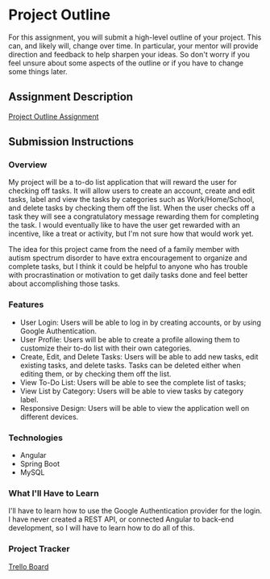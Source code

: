 # Project Outline
For this assignment, you will submit a high-level outline of your project. This can, and likely will, change over time. In particular, your mentor will provide direction and feedback to help sharpen your ideas. So don't worry if you feel unsure about some aspects of the outline or if you have to change some things later.

## Assignment Description
[Project Outline Assignment](https://education.launchcode.org/liftoff/modules/assignments/project-outline)

## Submission Instructions

### Overview
My project will be a to-do list application that will reward the user for checking off tasks. It will allow users to create an account, create and edit tasks, label and view the tasks by categories such as Work/Home/School, and delete tasks by checking them off the list. When the user checks off a task they will see a congratulatory message rewarding them for completing the task. I would eventually like to have the user get rewarded with an incentive, like a treat or activity, but I'm not sure how that would work yet. 

The idea for this project came from the need of a family member with autism spectrum disorder to have extra encouragement to organize and complete tasks, but I think it could be helpful to anyone who has trouble with procrastination or motivation to get daily tasks done and feel better about accomplishing those tasks.

### Features
- User Login: Users will be able to log in by creating accounts, or by using Google Authentication. 
- User Profile: Users will be able to create a profile allowing them to customize their to-do list with their own categories.
- Create, Edit, and Delete Tasks: Users will be able to add new tasks, edit existing tasks, and delete tasks. Tasks can be deleted either when editing them, or by checking them off the list. 
- View To-Do List: Users will be able to see the complete list of tasks;
- View List by Category: Users will be able to view tasks by category label.
- Responsive Design: Users will be able to view the application well on different devices.

### Technologies
- Angular
- Spring Boot
- MySQL


### What I'll Have to Learn
I'll have to learn how to use the Google Authentication provider for the login. I have never created a REST API, or connected Angular to back-end development, so I will have to learn how to do all of this.

### Project Tracker

[Trello Board](https://trello.com/b/2838XkH9/liftoff)
